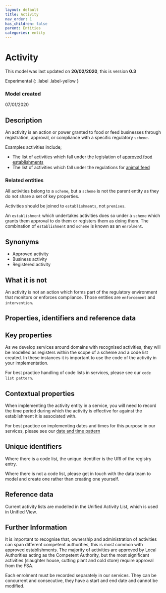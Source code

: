 ```yaml
---
layout: default
title: Activity
nav_order: 1
has_children: false
parent: Entities
categories: entity
---
```


# Activity
This model was last updated on **20/02/2020**, this is version **0.3**

Experimental
{: .label .label-yellow }

### Model created
07/01/2020

## Description
An activity is an action or power granted to food or feed businesses through registration, approval, or compliance with a specific regulatory `scheme`.

Examples activities include;

*   The list of activities which fall under the legislation of [approved food establishments](https://data.food.gov.uk/codes/business/_approved-food-establishments)
*   The list of activities which fall under the regulations for [animal feed](https://data.food.gov.uk/codes/business/animal-feed-establishments/_feed-activities)

### Related entities
All activities belong to a `scheme`, but a `scheme` is not the parent entity as they do not share a set of key properties.

Activities should be joined to `establishments`, not `premises`.

An `establishment` which undertakes activities does so under a `scheme` which grants them approval to do them or registers them as doing them. The combination of `establishment` and `scheme` is known as an `enrolment`.

## Synonyms
*   Approved activity
*   Business activity
*   Registered activity

## What it is not
An activity is not an action which forms part of the regulatory environment that monitors or enforces compliance. Those entities are `enforcement` and `intervention`.

## Properties, identifiers and reference data

## Key properties
As we develop services around domains with recognised activities, they will be modelled as registers within the scope of a scheme and a code list created. In these instances it is important to use the code of the activity in your implementation.

For best practice handling of code lists in services, please see our `code list pattern`.

## Contextual properties
When implementing the activity entity in a service, you will need to record the time period during which the activity is effective for against the establishment it is associated with.

For best practice on implementing dates and times for this purpose in our services, please see our [date and time pattern](/enterprise-data-models/patterns/data-and-time.md)

## Unique identifiers
Where there is a code list, the unique identifier is the URI of the registry entry.

Where there is not a code list, please get in touch with the data team to model and create one rather than creating one yourself.

## Reference data
Current activity lists are modelled in the Unified Activity List, which is used in Unified View.

## Further Information
It is important to recognise that, ownership and administration of activities can span different competent authorities, this is most common with approved establishments. The majority of activities are approved by Local Authorities acting as the Competent Authority, but the most significant activities (slaughter house, cutting plant and cold store) require approval from the FSA.

Each enrolment must be recorded separately in our services. They can be concurrent and consecutive, they have a start and end date and cannot be modified.

